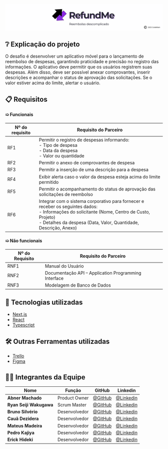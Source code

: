 ![RefundMe](docs/banner-refundme.png)

## ❔ Explicação do projeto  

O desafio é desenvolver um aplicativo móvel para o lançamento de reembolso de despesas, garantindo praticidade e precisão no registro das informações. O aplicativo deve permitir que os usuários registrem suas despesas. Além disso, deve ser possível anexar comprovantes, inserir descrições e acompanhar o status de aprovação das solicitações. Se o valor estiver acima do limite, alertar o usuário.
<!--
## 👀 Demonstração do produto
➯ [Vídeo de demonstração](https://youtu.be/D8LDeAe5Wgo)

## 📄 Backlog
➯ Acesse o backlog completo [aqui](https://cold-spice-64e.notion.site/12128f34d09580f5a685f331ad284884?v=12128f34d09581d790f6000c6fa5996d&pvs=4)
-->

## 📋 Requisitos
#### ➯ Funcionais
| Nº do requisito | Requisito do Parceiro                                                                                                                         |
| ------------------- | ----------------------------------------------------------------------------------------------------------------------------------------------- |
| RF1                 | Permitir o registro de despesas informando:<br> - Tipo de despesa<br> - Data da despesa<br> - Valor ou quantidade |
| RF2                 | Permitir o anexo de comprovantes de despesa |
| RF3                 | Permitir a inserção de uma descrição para a despesa |
| RF4                 | Exibir alerta caso o valor da despesa esteja acima do limite permitido |
| RF5                 | Permitir o acompanhamento do status de aprovação das solicitações de reembolso |
| RF6                 | Integrar com o sistema corporativo para fornecer e receber os seguintes dados:<br> - Informações do solicitante (Nome, Centro de Custo, Projeto)<br> - Detalhes da despesa (Data, Valor, Quantidade, Descrição, Anexo)|

#### ➯ Não funcionais
| Nº do Requisito | Requisito do Parceiro                                      |
| ------------------- | ---------------------------------------------------------- |
| RNF1                | Manual do Usuário |
| RNF2                | Documentação API – Application Programming Interface|
| RNF3                | Modelagem de Banco de Dados |


## 🧰 Tecnologias utilizadas
- [Next.js](https://nextjs.org)
- [React](https://react.dev)
- [Typescript](https://www.typescriptlang.org)
  
## 🛠️ Outras Ferramentas utilizadas
- [Trello](https://www.trello.com)
- [Figma](https://www.figma.com)

## 👨‍💻 Integrantes da Equipe

<div align="center">
  
|Nome|Função|GitHub|Linkedin|
| -------- |-------- |-------- |-------- |
|**Abner Machado**|Product Owner|[@GitHub](https://github.com/abnerdouglas)|[@Linkedin](https://www.linkedin.com/in/abner-douglas-a70a9b199/)
|**Ryan Seiji Wakugawa**|Scrum Master|[@GitHub](https://github.com/ryan-wakugawa)|[@Linkedin](https://www.linkedin.com/in/ryan-wakugawa-526bbb27a)
|**Bruno Silvério**|Desenvolvedor|[@GitHub](https://github.com/BrunoVieira30)|[@Linkedin](https://www.linkedin.com/in/bruno-vieira-b999a2224/)
|**Cauã Dezidera**|Desenvolvedor|[@GitHub](https://github.com/CauaDezidera)|[@Linkedin](https://www.linkedin.com/in/cauã-dezidera-375736275/) 
|**Mateus Madeira**|Desenvolvedor|[@GitHub](https://github.com/mafemad)|[@Linkedin](https://www.linkedin.com/in/mateus-ferreira-madeira)
|**Pedro Kajiya**|Desenvolvedor|[@GitHub](https://github.com/kajiyap)|[@Linkedin](https://www.linkedin.com/in/pedro-santos-kajiya-65763b260/)
|**Erick Hideki**|Desenvolvedor|[@GitHub](https://github.com/erickhoawata)|[@Linkedin](http://linkedin.com/in/érick-awata)

<br>  
  
</div>
